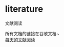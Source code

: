 # literature
文献阅读  

所有文档的链接在谷歌文档~  
[每天的文献阅读](https://docs.google.com/document/d/1kbJNVQx5ApsQPYItAscPGVs0QW_gfyFsuY6O6nz4Uls/edit?usp=sharing)
